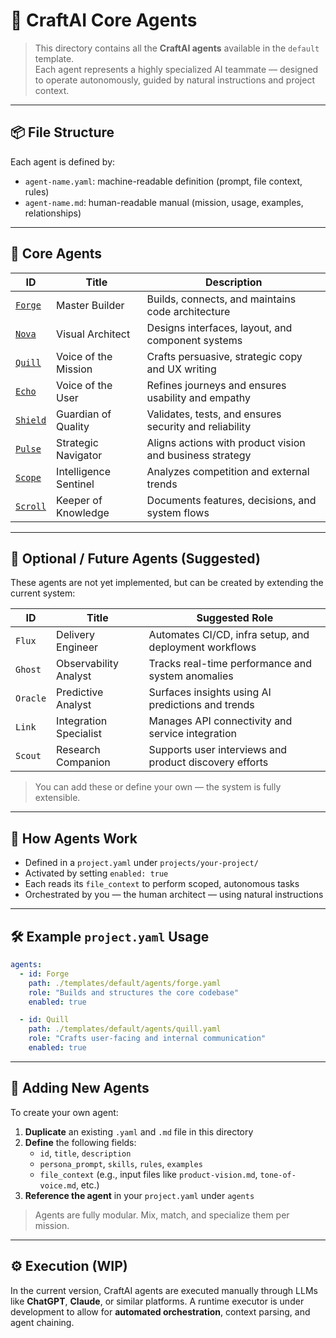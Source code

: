 # 🧠 CraftAI Core Agents

> This directory contains all the **CraftAI agents** available in the `default` template.  
> Each agent represents a highly specialized AI teammate — designed to operate autonomously, guided by natural instructions and project context.

---

## 📦 File Structure

Each agent is defined by:

- `agent-name.yaml`: machine-readable definition (prompt, file context, rules)
- `agent-name.md`: human-readable manual (mission, usage, examples, relationships)

---

## 🧩 Core Agents

| ID       | Title                    | Description                                                   |
|----------|--------------------------|---------------------------------------------------------------|
| [`Forge`](./forge.md)   | Master Builder            | Builds, connects, and maintains code architecture             |
| [`Nova`](./nova.md)     | Visual Architect          | Designs interfaces, layout, and component systems             |
| [`Quill`](./quill.md)   | Voice of the Mission      | Crafts persuasive, strategic copy and UX writing              |
| [`Echo`](./echo.md)     | Voice of the User         | Refines journeys and ensures usability and empathy            |
| [`Shield`](./shield.md) | Guardian of Quality       | Validates, tests, and ensures security and reliability        |
| [`Pulse`](./pulse.md)   | Strategic Navigator       | Aligns actions with product vision and business strategy      |
| [`Scope`](./scope.md)   | Intelligence Sentinel     | Analyzes competition and external trends                      |
| [`Scroll`](./scroll.md) | Keeper of Knowledge       | Documents features, decisions, and system flows               |

---

## 🌱 Optional / Future Agents (Suggested)

These agents are not yet implemented, but can be created by extending the current system:

| ID       | Title                  | Suggested Role                                               |
|----------|------------------------|--------------------------------------------------------------|
| `Flux`   | Delivery Engineer      | Automates CI/CD, infra setup, and deployment workflows       |
| `Ghost`  | Observability Analyst  | Tracks real-time performance and system anomalies            |
| `Oracle` | Predictive Analyst     | Surfaces insights using AI predictions and trends            |
| `Link`   | Integration Specialist | Manages API connectivity and service integration             |
| `Scout`  | Research Companion     | Supports user interviews and product discovery efforts       |

> You can add these or define your own — the system is fully extensible.

---

## 🧠 How Agents Work

- Defined in a `project.yaml` under `projects/your-project/`
- Activated by setting `enabled: true`
- Each reads its `file_context` to perform scoped, autonomous tasks
- Orchestrated by you — the human architect — using natural instructions

---

## 🛠 Example `project.yaml` Usage

```yaml
agents:
  - id: Forge
    path: ./templates/default/agents/forge.yaml
    role: "Builds and structures the core codebase"
    enabled: true

  - id: Quill
    path: ./templates/default/agents/quill.yaml
    role: "Crafts user-facing and internal communication"
    enabled: true
```

---

## 🧪 Adding New Agents

To create your own agent:

1. **Duplicate** an existing `.yaml` and `.md` file in this directory
2. **Define** the following fields:
   - `id`, `title`, `description`
   - `persona_prompt`, `skills`, `rules`, `examples`
   - `file_context` (e.g., input files like `product-vision.md`, `tone-of-voice.md`, etc.)
3. **Reference the agent** in your `project.yaml` under `agents`

> Agents are fully modular. Mix, match, and specialize them per mission.

---

## ⚙️ Execution (WIP)

In the current version, CraftAI agents are executed manually through LLMs like **ChatGPT**, **Claude**, or similar platforms.
A runtime executor is under development to allow for **automated orchestration**, context parsing, and agent chaining.